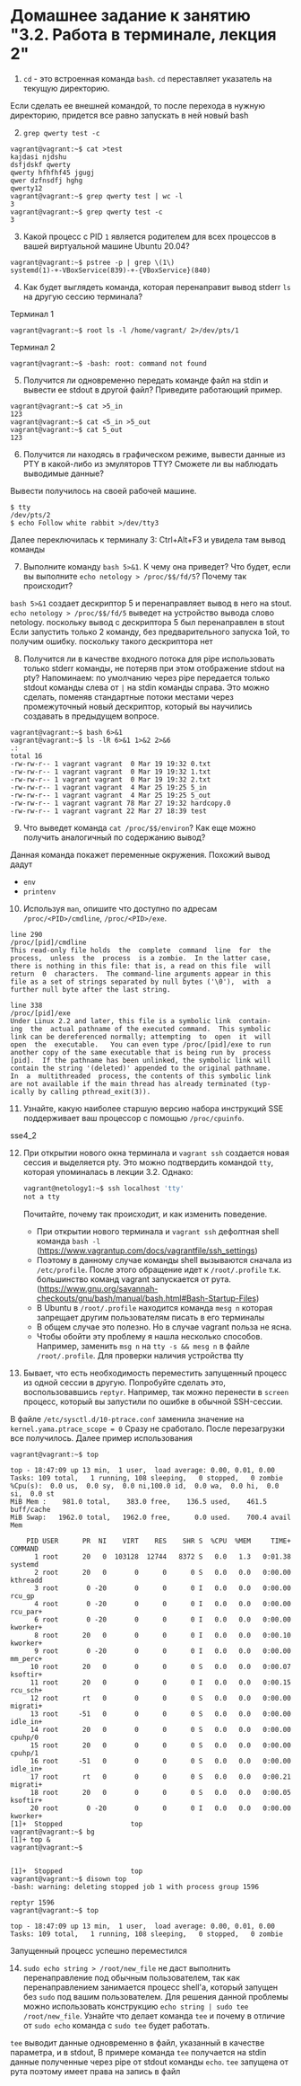 # Домашнее задание к занятию "3.2. Работа в терминале, лекция 2"

1. `cd` - это встроенная команда `bash`. `cd` переставляет указатель на текущую директорию. 

Если сделать ее внешней командой, то после перехода в нужную директорию, придется все равно запускать в ней новый bash 

2. `grep qwerty test -c`
```
vagrant@vagrant:~$ cat >test
kajdasi njdshu
dsfjdskf qwerty
qwerty hfhfhf45 jgugj
qwer dzfnsdfj hghg
qwerty12
vagrant@vagrant:~$ grep qwerty test | wc -l
3
vagrant@vagrant:~$ grep qwerty test -c
3
```
3. Какой процесс с PID `1` является родителем для всех процессов в вашей виртуальной машине Ubuntu 20.04?
```
vagrant@vagrant:~$ pstree -p | grep \(1\)
systemd(1)-+-VBoxService(839)-+-{VBoxService}(840)
```
4. Как будет выглядеть команда, которая перенаправит вывод stderr `ls` на другую сессию терминала?

Терминал 1
```
vagrant@vagrant:~$ root ls -l /home/vagrant/ 2>/dev/pts/1
```
Терминал 2
```
vagrant@vagrant:~$ -bash: root: command not found
```
5. Получится ли одновременно передать команде файл на stdin и вывести ее stdout в другой файл? Приведите работающий пример.
```
vagrant@vagrant:~$ cat >5_in
123
vagrant@vagrant:~$ cat <5_in >5_out
vagrant@vagrant:~$ cat 5_out 
123
```

6. Получится ли находясь в графическом режиме, вывести данные из PTY в какой-либо из эмуляторов TTY? 
Сможете ли вы наблюдать выводимые данные?

Вывести получилось на своей рабочей машине.
```
$ tty 
/dev/pts/2
$ echo Follow white rabbit >/dev/tty3
```
Далее переключилась к терминалу 3: Ctrl+Alt+F3 и увидела там вывод команды

7. Выполните команду `bash 5>&1`. К чему она приведет? Что будет, если вы выполните `echo netology > /proc/$$/fd/5`? Почему так происходит?

`bash 5>&1` создает дескриптор 5 и перенаправляет вывод в него на stout. 
`echo netology > /proc/$$/fd/5` выведет на устройство вывода слово netology. поскольку вывод с дескриптора 5 был перенаправлен в stout
Если запустить только 2 команду, без предварительного запуска 1ой, то получим ошибку. поскольку такого дескриптора нет

8. Получится ли в качестве входного потока для pipe использовать только stderr команды, не потеряв при этом отображение stdout на pty? Напоминаем: по умолчанию через pipe передается только stdout команды слева от `|` на stdin команды справа.
Это можно сделать, поменяв стандартные потоки местами через промежуточный новый дескриптор, который вы научились создавать в предыдущем вопросе.

```
vagrant@vagrant:~$ bash 6>&1
vagrant@vagrant:~$ ls -lR 6>&1 1>&2 2>&6
.:
total 16
-rw-rw-r-- 1 vagrant vagrant  0 Mar 19 19:32 0.txt
-rw-rw-r-- 1 vagrant vagrant  0 Mar 19 19:32 1.txt
-rw-rw-r-- 1 vagrant vagrant  0 Mar 19 19:32 2.txt
-rw-rw-r-- 1 vagrant vagrant  4 Mar 25 19:25 5_in
-rw-rw-r-- 1 vagrant vagrant  4 Mar 25 19:25 5_out
-rw-rw-r-- 1 vagrant vagrant 78 Mar 27 19:32 hardcopy.0
-rw-rw-r-- 1 vagrant vagrant 22 Mar 27 18:39 test
```


9. Что выведет команда `cat /proc/$$/environ`? Как еще можно получить аналогичный по содержанию вывод?

Данная команда покажет переменные окружения.
Похожий вывод дадут 
* `env`
* `printenv`

10. Используя `man`, опишите что доступно по адресам `/proc/<PID>/cmdline`, `/proc/<PID>/exe`.
```
line 290
/proc/[pid]/cmdline
This read-only file holds  the  complete  command  line  for  the
process,  unless  the  process  is a zombie.  In the latter case,
there is nothing in this file: that is, a read on this file  will
return  0  characters.  The command-line arguments appear in this
file as a set of strings separated by null bytes ('\0'),  with  a
further null byte after the last string.

line 338
/proc/[pid]/exe
Under Linux 2.2 and later, this file is a symbolic link  contain‐
ing  the  actual pathname of the executed command.  This symbolic
link can be dereferenced normally; attempting  to  open  it  will
open  the  executable.   You can even type /proc/[pid]/exe to run
another copy of the same executable that is being run by  process
[pid].  If the pathname has been unlinked, the symbolic link will
contain the string '(deleted)' appended to the original pathname.
In  a  multithreaded  process, the contents of this symbolic link
are not available if the main thread has already terminated (typ‐
ically by calling pthread_exit(3)).
```

11. Узнайте, какую наиболее старшую версию набора инструкций SSE поддерживает ваш процессор с помощью `/proc/cpuinfo`.

sse4_2

12. При открытии нового окна терминала и `vagrant ssh` создается новая сессия и выделяется pty. Это можно подтвердить командой `tty`, которая упоминалась в лекции 3.2. Однако:

     ```bash
     vagrant@netology1:~$ ssh localhost 'tty'
     not a tty
     ```

     Почитайте, почему так происходит, и как изменить поведение.

    * При открытии нового терминала и `vagrant ssh` дефолтная shell команда `bash -l` (https://www.vagrantup.com/docs/vagrantfile/ssh_settings)
    * Поэтому в данному случае команды shell вызываются сначала из `/etc/profile`. После этого обращение идет к `/root/.profile` т.к. большинство команд vagrant запускается от рута. (https://www.gnu.org/savannah-checkouts/gnu/bash/manual/bash.html#Bash-Startup-Files)
    * В Ubuntu в `/root/.profile` находится команда `mesg n` которая запрещает другим пользователям писать в его терминалы
    * В общем случае это полезно. Но в случае vagrant польза не ясна.
    * Чтобы обойти эту проблему я нашла несколько способов. Например, заменить `msg n`  на `tty -s && mesg n` в файле `/root/.profile`. Для проверки наличия устройства tty  

13. Бывает, что есть необходимость переместить запущенный процесс из одной сессии в другую. Попробуйте сделать это, воспользовавшись `reptyr`. Например, так можно перенести в `screen` процесс, который вы запустили по ошибке в обычной SSH-сессии.

В файле `/etc/sysctl.d/10-ptrace.conf` заменила значение на `kernel.yama.ptrace_scope = 0`
Сразу не сработало. После перезагрузки все получилось.
Далее пример использования

```
vagrant@vagrant:~$ top

top - 18:47:09 up 13 min,  1 user,  load average: 0.00, 0.01, 0.00
Tasks: 109 total,   1 running, 108 sleeping,   0 stopped,   0 zombie
%Cpu(s):  0.0 us,  0.0 sy,  0.0 ni,100.0 id,  0.0 wa,  0.0 hi,  0.0 si,  0.0 st
MiB Mem :    981.0 total,    383.0 free,    136.5 used,    461.5 buff/cache
MiB Swap:   1962.0 total,   1962.0 free,      0.0 used.    700.4 avail Mem 

    PID USER      PR  NI    VIRT    RES    SHR S  %CPU  %MEM     TIME+ COMMAND  
      1 root      20   0  103128  12744   8372 S   0.0   1.3   0:01.38 systemd  
      2 root      20   0       0      0      0 S   0.0   0.0   0:00.00 kthreadd 
      3 root       0 -20       0      0      0 I   0.0   0.0   0:00.00 rcu_gp   
      4 root       0 -20       0      0      0 I   0.0   0.0   0:00.00 rcu_par+ 
      6 root       0 -20       0      0      0 I   0.0   0.0   0:00.00 kworker+ 
      8 root      20   0       0      0      0 I   0.0   0.0   0:00.10 kworker+ 
      9 root       0 -20       0      0      0 I   0.0   0.0   0:00.00 mm_perc+ 
     10 root      20   0       0      0      0 S   0.0   0.0   0:00.07 ksoftir+ 
     11 root      20   0       0      0      0 I   0.0   0.0   0:00.15 rcu_sch+ 
     12 root      rt   0       0      0      0 S   0.0   0.0   0:00.00 migrati+ 
     13 root     -51   0       0      0      0 S   0.0   0.0   0:00.00 idle_in+ 
     14 root      20   0       0      0      0 S   0.0   0.0   0:00.00 cpuhp/0  
     15 root      20   0       0      0      0 S   0.0   0.0   0:00.00 cpuhp/1  
     16 root     -51   0       0      0      0 S   0.0   0.0   0:00.00 idle_in+ 
     17 root      rt   0       0      0      0 S   0.0   0.0   0:00.21 migrati+ 
     18 root      20   0       0      0      0 S   0.0   0.0   0:00.05 ksoftir+ 
     20 root       0 -20       0      0      0 I   0.0   0.0   0:00.00 kworker+ 
[1]+  Stopped                 top
vagrant@vagrant:~$ bg
[1]+ top &
vagrant@vagrant:~$ 


[1]+  Stopped                 top
vagrant@vagrant:~$ disown top
-bash: warning: deleting stopped job 1 with process group 1596

reptyr 1596
vagrant@vagrant:~$ top

top - 18:47:09 up 13 min,  1 user,  load average: 0.00, 0.01, 0.00
Tasks: 109 total,   1 running, 108 sleeping,   0 stopped,   0 zombie

``` 
Запущенный процесс успешно переместился

14. `sudo echo string > /root/new_file` не даст выполнить перенаправление под обычным пользователем, так как перенаправлением занимается процесс shell'а, который запущен без `sudo` под вашим пользователем. Для решения данной проблемы можно использовать конструкцию `echo string | sudo tee /root/new_file`. Узнайте что делает команда `tee` и почему в отличие от `sudo echo` команда с `sudo tee` будет работать.

`tee` выводит данные одновременно в файл, указанный в качестве параметра, и в stdout, 
В примере команда `tee` получается на stdin данные полученные через pipe от stdout команды `echo`.
`tee` запущена от рута поэтому имеет права на запись в файл